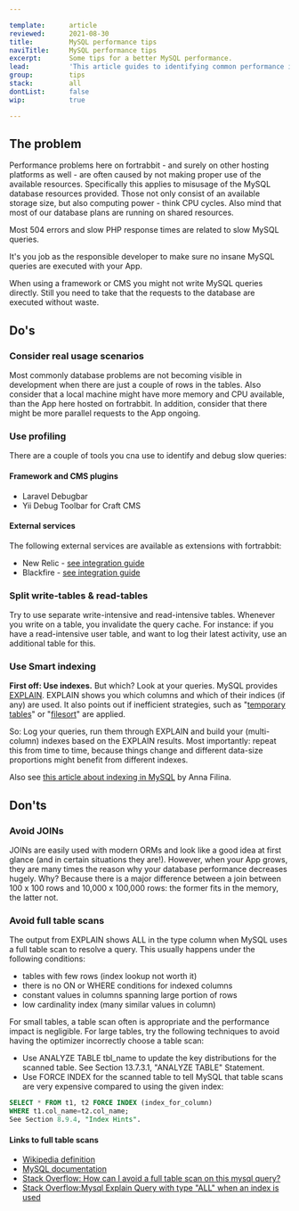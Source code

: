 ```yaml
---

template:      article
reviewed:      2021-08-30
title:         MySQL performance tips
naviTitle:     MySQL performance tips
excerpt:       Some tips for a better MySQL performance.
lead:          'This article guides to identifying common performance issues with your MySQL database on fortrabbit.'
group:         tips
stack:         all
dontList:      false
wip:           true

---
```


## The problem

Performance problems here on fortrabbit - and surely on other hosting platforms as well - are often caused by not making proper use of the available resources. Specifically this applies to misusage of the MySQL database resources provided. Those not only consist of an available storage size, but also computing power - think CPU cycles. Also mind that most of our database plans are running on shared resources.

Most 504 errors and slow PHP response times are related to slow MySQL queries.

It's you job as the responsible developer to make sure no insane MySQL queries are executed with your App.

When using a framework or CMS you might not write MySQL queries directly. Still you need to take that the requests to the database are executed without waste.

## Do's

### Consider real usage scenarios

Most commonly database problems are not becoming visible in development when there are just a couple of rows in the tables. Also consider that a local machine might have more memory and CPU available, than the App here hosted on fortrabbit. In addition, consider that there might be more parallel requests to the App ongoing.

### Use profiling

There are a couple of tools you cna use to identify and debug slow queries:

#### Framework and CMS plugins

* Laravel Debugbar
* Yii Debug Toolbar for Craft CMS

#### External services

The following external services are available as extensions with fortrabbit:

* New Relic - [see integration guide](/new-relic)
* Blackfire - [see integration guide](/blackfire)

### Split write-tables & read-tables

Try to use separate write-intensive and read-intensive tables. Whenever you write on a table, you invalidate the query cache. For instance: if you have a read-intensive user table, and want to log their latest activity, use an additional table for this.

### Use Smart indexing

**First off: Use indexes.** But which? Look at your queries. MySQL provides [EXPLAIN](https://dev.mysql.com/doc/refman/8.0/en/explain.html). EXPLAIN shows you which columns and which of their indices (if any) are used. It also points out if inefficient strategies, such as "[temporary tables](https://dev.mysql.com/doc/refman/5.7/en/internal-temporary-tables.html)" or "[filesort](https://www.percona.com/blog/2009/03/05/what-does-using-filesort-mean-in-mysql/)" are applied. 

So: Log your queries, run them through EXPLAIN and build your (multi-column) indexes based on the EXPLAIN results. Most importantly: repeat this from time to time, because things change and different data-size proportions might benefit from different indexes.

Also see [this article about indexing in MySQL](https://opensource.com/article/17/5/speed-your-mysql-queries-300-times) by Anna Filina.

## Don'ts

### Avoid JOINs

JOINs are easily used with modern ORMs and look like a good idea at first glance (and in certain situations they are!). However, when your App grows, they are many times the reason why your database performance decreases hugely. Why? Because there is a major difference between a join between 100 x 100 rows and 10,000 x 100,000 rows: the former fits in the memory, the latter not.

### Avoid full table scans

The output from EXPLAIN shows ALL in the type column when MySQL uses a full table scan to resolve a query. This usually happens under the following conditions:

- tables with few rows (index lookup not worth it)
- there is no ON or WHERE conditions for indexed columns
- constant values in columns spanning large portion of rows
- low cardinality index (many similar values in column)

For small tables, a table scan often is appropriate and the performance impact is negligible. For large tables, try the following techniques to avoid having the optimizer incorrectly choose a table scan:

- Use ANALYZE TABLE tbl_name to update the key distributions for the scanned table. See Section 13.7.3.1, "ANALYZE TABLE" Statement.
- Use FORCE INDEX for the scanned table to tell MySQL that table scans are very expensive compared to using the given index:

```sql
SELECT * FROM t1, t2 FORCE INDEX (index_for_column)
WHERE t1.col_name=t2.col_name;
See Section 8.9.4, "Index Hints".
```

#### Links to full table scans

- [Wikipedia definition](https://en.wikipedia.org/wiki/Full_table_scan)
- [MySQL documentation](https://dev.mysql.com/doc/refman/8.0/en/table-scan-avoidance.html)
- [Stack Overflow: How can I avoid a full table scan on this mysql query?](https://stackoverflow.com/questions/14106770/how-can-i-avoid-a-full-table-scan-on-this-mysql-query/14106862)
- [Stack Overflow:Mysql Explain Query with type "ALL" when an index is used](https://stackoverflow.com/questions/20700698/mysql-explain-query-with-type-all-when-an-index-is-used)